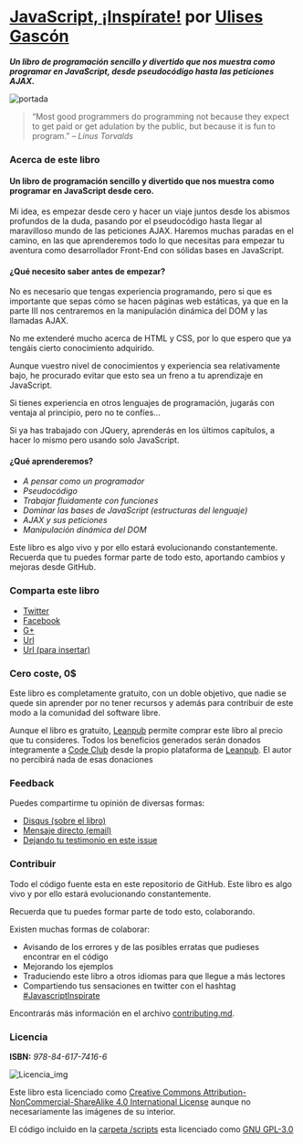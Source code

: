 # [JavaScript, ¡Inspírate!](https://leanpub.com/javascript-inspirate) por [Ulises Gascón](https://leanpub.com/u/ulisesgascon)

***Un libro de programación sencillo y divertido que nos muestra como programar en JavaScript, desde pseudocódigo hasta las peticiones AJAX.***


![portada](https://s3.amazonaws.com/titlepages.leanpub.com/javascript-inspirate/hero?1483639917)


> “Most good programmers do programming not because they expect to get paid or get adulation by the public, but because it is fun to program.”
> – *Linus Torvalds*


### Acerca de este libro

#### Un libro de programación sencillo y divertido que nos muestra como programar en JavaScript desde cero.

Mi idea, es empezar desde cero y hacer un viaje juntos desde los abismos profundos de la duda, pasando por el pseudocódigo hasta llegar al maravilloso mundo de las peticiones AJAX. Haremos muchas paradas en el camino, en las que aprenderemos todo lo que necesitas para empezar tu aventura como desarrollador Front-End con sólidas bases en JavaScript.

#### ¿Qué necesito saber antes de empezar?

No es necesario que tengas experiencia programando, pero si que es importante que sepas cómo se hacen páginas web estáticas, ya que en la parte III nos centraremos en la manipulación dinámica del DOM y las llamadas AJAX.

No me extenderé mucho acerca de HTML y CSS, por lo que espero que ya tengáis cierto conocimiento adquirido.

Aunque vuestro nivel de conocimientos y experiencia sea relativamente bajo, he procurado evitar que esto sea un freno a tu aprendizaje en JavaScript.

Si tienes experiencia en otros lenguajes de programación, jugarás con ventaja al principio, pero no te confíes…

Si ya has trabajado con JQuery, aprenderás en los últimos capítulos, a hacer lo mismo pero usando solo JavaScript.

#### ¿Qué aprenderemos?

- *A pensar como un programador*
- *Pseudocódigo*
- *Trabajar fluidamente con funciones*
- *Dominar las bases de JavaScript (estructuras del lenguaje)*
- *AJAX y sus peticiones*
- *Manipulación dinámica del DOM*

Este libro es algo vivo y por ello estará evolucionando constantemente. Recuerda que tu puedes formar parte de todo esto, aportando cambios y mejoras desde GitHub.


### Comparta este libro

- [Twitter](https://twitter.com/intent/tweet?text=Acabo%20de%20conseguir%20el%20%23ebook%20JavaScript,%20%C2%A1Insp%C3%ADrate!%20de%20@kom_256%20en%20https://goo.gl/Z2L56H%20%23javascriptInspirate)
- [Facebook](https://www.facebook.com/sharer/sharer.php?u=https%3A%2F%2Fleanpub.com%2Fjavascript-inspirate)
- [G+](https://plus.google.com/share?url=https%3A%2F%2Fleanpub.com%2Fjavascript-inspirate)
- [Url](https://leanpub.com/javascript-inspirate)
- [Url (para insertar)](https://leanpub.com/javascript-inspirate/embed)


### Cero coste, 0$

Este libro es completamente gratuito, con un doble objetivo, que nadie se quede sin aprender por no tener recursos y además para contribuir de este modo a la comunidad del software libre.

Aunque el libro es gratuito, [Leanpub](https://leanpub.com/causes) permite comprar este libro al precio que tu consideres. Todos los beneficios generados serán donados íntegramente a [Code Club](https://leanpub.com/causes/codeclub) desde la propio plataforma de [Leanpub](https://leanpub.com/causes). El autor no percibirá nada de esas donaciones

### Feedback

Puedes compartirme tu opinión de diversas formas:

- [Disqus (sobre el libro)](https://leanpub.com/javascript-inspirate/feedback)
- [Mensaje directo (email)](https://leanpub.com/javascript-inspirate/email_author/new)
- [Dejando tu testimonio en este issue](https://github.com/UlisesGascon/javascript-inspirate/issues/1)


### Contribuir

Todo el código fuente esta en este repositorio de GitHub. Este libro es algo vivo y por ello estará evolucionando constantemente.

Recuerda que tu puedes formar parte de todo esto, colaborando.

Existen muchas formas de colaborar:

- Avisando de los errores y de las posibles erratas que pudieses encontrar en el código
- Mejorando los ejemplos
- Traduciendo este libro a otros idiomas para que llegue a más lectores
- Compartiendo tus sensaciones en twitter con el hashtag [#JavascriptInspirate](https://twitter.com/search?f=tweets&q=%23javascriptInspirate)

Encontrarás más información en el archivo [contributing.md](CONTRIBUTING.md).


### Licencia

**ISBN:** _978-84-617-7416-6_

![Licencia_img](http://mirrors.creativecommons.org/presskit/buttons/80x15/png/by-nc-sa.png)

Este libro esta licenciado como [Creative Commons Attribution-NonCommercial-ShareAlike 4.0 International License](https://creativecommons.org/licenses/by-nc-sa/4.0/deed.es_ES) aunque no necesariamente las imágenes de su interior.

El código incluido en la [carpeta /scripts](https://github.com/UlisesGascon/javascript-inspirate/tree/master/scripts) esta licenciado como [GNU GPL-3.0](https://github.com/UlisesGascon/javascript-inspirate/blob/master/LICENSE)
